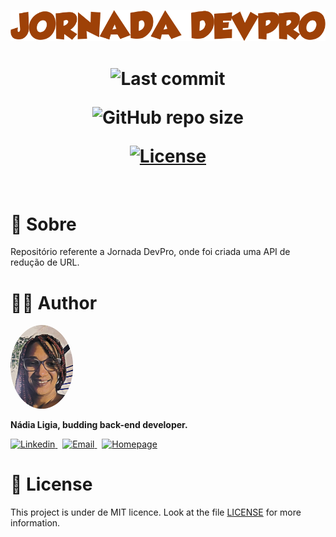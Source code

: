 <p align="center">
  <img src=".github/logo.png" alt="Jornada DevPro">
</p>


<h1 align="center">
  <img alt="Last commit" src="https://img.shields.io/github/last-commit/nlnadialigia/
jornada-dev-pro?color=9E4107&logoColor=480032&style=flat-square"/>

<img alt="GitHub repo size" src="https://img.shields.io/github/repo-size/nlnadialigia/
jornada-dev-pro?color=480032&logoColor=9E4107&style=flat-square">
   

  <a href="./LICENSE.md">
  <img alt="License" src="https://img.shields.io/static/v1?label=license&message=MIT&color=9E4107&style=flat-square"/>
  </a>
</h1>
<br>

# 📌 Sobre

Repositório referente a Jornada DevPro, onde foi criada uma API de redução de URL.



# 👩‍💼 Author
<img src=".github/picture.png" width="100px;" alt="Picture"/>
<p><b>Nádia Ligia, budding back-end developer.</b></p>
<a href="https://www.linkedin.com/in/nlnadialigia/">
  <img alt="Linkedin" src="https://img.shields.io/badge/-Linkedin -9E4107?style=flat&logo=Linkedin&logoColor=white&link=https://www.linkedin.com/in/nlnadialigia/" />
</a>&nbsp;
<a href="mailto:nlnadialigia@gmail.com">
  <img alt="Email" src="https://img.shields.io/badge/-Email-9E4107?style=flat&logo=Gmail&logoColor=white&link=mailto:nlnadialigia@gmail.com" />
</a>&nbsp;
<a href="https://www.nlnadialigia.com">
  <img alt="Homepage" src="https://img.shields.io/badge/-Homepage-9E4107" />
</a>

<br>

# 📝 License

This project is under de MIT licence. Look at the file [LICENSE](./LICENSE) for more information.